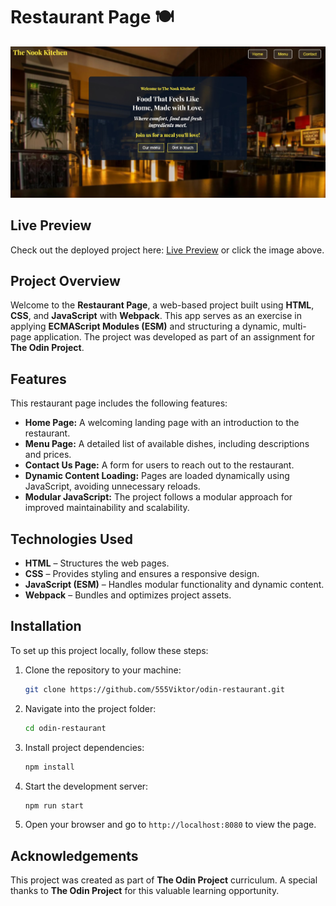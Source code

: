 # Restaurant Page 🍽️

[![Screenshot](src/assets/github-restaurant-preview.jpg)](https://555viktor.github.io/odin-restaurant/)

## Live Preview  
Check out the deployed project here: [Live Preview](https://555viktor.github.io/odin-restaurant/) or click the image above.

## Project Overview  
Welcome to the **Restaurant Page**, a web-based project built using **HTML**, **CSS**, and **JavaScript** with **Webpack**. This app serves as an exercise in applying **ECMAScript Modules (ESM)** and structuring a dynamic, multi-page application. The project was developed as part of an assignment for **The Odin Project**.

## Features  
This restaurant page includes the following features:

- **Home Page:** A welcoming landing page with an introduction to the restaurant.
- **Menu Page:** A detailed list of available dishes, including descriptions and prices.
- **Contact Us Page:** A form for users to reach out to the restaurant.
- **Dynamic Content Loading:** Pages are loaded dynamically using JavaScript, avoiding unnecessary reloads.
- **Modular JavaScript:** The project follows a modular approach for improved maintainability and scalability.
  
## Technologies Used  
- **HTML** – Structures the web pages.
- **CSS** – Provides styling and ensures a responsive design.
- **JavaScript (ESM)** – Handles modular functionality and dynamic content.
- **Webpack** – Bundles and optimizes project assets.

## Installation  
To set up this project locally, follow these steps:

1. Clone the repository to your machine:
   ```bash
   git clone https://github.com/555Viktor/odin-restaurant.git
   ```

2. Navigate into the project folder:
   ```bash
   cd odin-restaurant
   ```

3. Install project dependencies:
   ```bash
   npm install
   ```

4. Start the development server:
   ```bash
   npm run start
   ```

5. Open your browser and go to `http://localhost:8080` to view the page.
   
## Acknowledgements  
This project was created as part of **The Odin Project** curriculum. A special thanks to **The Odin Project** for this valuable learning opportunity.

